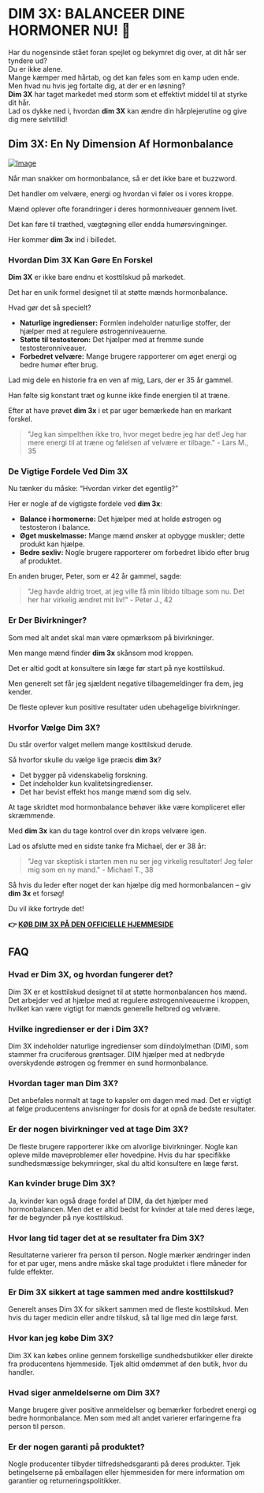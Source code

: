# DIM 3X: BALANCEER DINE HORMONER NU! 💪

Har du nogensinde stået foran spejlet og bekymret dig over, at dit hår ser tyndere ud?  
Du er ikke alene.  
Mange kæmper med hårtab, og det kan føles som en kamp uden ende.  
Men hvad nu hvis jeg fortalte dig, at der er en løsning?  
**Dim 3X** har taget markedet med storm som et effektivt middel til at styrke dit hår.  
Lad os dykke ned i, hvordan **dim 3X** kan ændre din hårplejerutine og give dig mere selvtillid!

## Dim 3X: En Ny Dimension Af Hormonbalance

[![Image](https://www2.sellhealth.com/237/dim3x_3_1.jpg)](https://gchaffi.com/pTLBSQ1U)

Når man snakker om hormonbalance, så er det ikke bare et buzzword. 

Det handler om velvære, energi og hvordan vi føler os i vores kroppe.

Mænd oplever ofte forandringer i deres hormonniveauer gennem livet. 

Det kan føre til træthed, vægtøgning eller endda humørsvingninger. 

Her kommer **dim 3x** ind i billedet.

### Hvordan Dim 3X Kan Gøre En Forskel

**Dim 3X** er ikke bare endnu et kosttilskud på markedet. 

Det har en unik formel designet til at støtte mænds hormonbalance.

Hvad gør det så specielt?

- **Naturlige ingredienser:** Formlen indeholder naturlige stoffer, der hjælper med at regulere østrogenniveauerne.
- **Støtte til testosteron:** Det hjælper med at fremme sunde testosteronniveauer.
- **Forbedret velvære:** Mange brugere rapporterer om øget energi og bedre humør efter brug.

Lad mig dele en historie fra en ven af mig, Lars, der er 35 år gammel. 

Han følte sig konstant træt og kunne ikke finde energien til at træne.

Efter at have prøvet **dim 3x** i et par uger bemærkede han en markant forskel.

> "Jeg kan simpelthen ikke tro, hvor meget bedre jeg har det! Jeg har mere energi til at træne og følelsen af velvære er tilbage." - Lars M., 35

### De Vigtige Fordele Ved Dim 3X

Nu tænker du måske: “Hvordan virker det egentlig?” 

Her er nogle af de vigtigste fordele ved **dim 3x**:

- **Balance i hormonerne:** Det hjælper med at holde østrogen og testosteron i balance.
- **Øget muskelmasse:** Mange mænd ønsker at opbygge muskler; dette produkt kan hjælpe.
- **Bedre sexliv:** Nogle brugere rapporterer om forbedret libido efter brug af produktet.

En anden bruger, Peter, som er 42 år gammel, sagde:

> "Jeg havde aldrig troet, at jeg ville få min libido tilbage som nu. Det her har virkelig ændret mit liv!" - Peter J., 42

### Er Der Bivirkninger?

Som med alt andet skal man være opmærksom på bivirkninger. 

Men mange mænd finder **dim 3x** skånsom mod kroppen. 

Det er altid godt at konsultere sin læge før start på nye kosttilskud.

Men generelt set får jeg sjældent negative tilbagemeldinger fra dem, jeg kender.

De fleste oplever kun positive resultater uden ubehagelige bivirkninger.

### Hvorfor Vælge Dim 3X?

Du står overfor valget mellem mange kosttilskud derude. 

Så hvorfor skulle du vælge lige præcis **dim 3x**? 

- Det bygger på videnskabelig forskning.
- Det indeholder kun kvalitetsingredienser.
- Det har bevist effekt hos mange mænd som dig selv.

At tage skridtet mod hormonbalance behøver ikke være kompliceret eller skræmmende. 

Med **dim 3x** kan du tage kontrol over din krops velvære igen.

Lad os afslutte med en sidste tanke fra Michael, der er 38 år:

> "Jeg var skeptisk i starten men nu ser jeg virkelig resultater! Jeg føler mig som en ny mand." - Michael T., 38

Så hvis du leder efter noget der kan hjælpe dig med hormonbalancen – giv **dim 3x** et forsøg!

Du vil ikke fortryde det!



**👉 [KØB DIM 3X PÅ DEN OFFICIELLE HJEMMESIDE](https://gchaffi.com/pTLBSQ1U)**

## FAQ

### Hvad er Dim 3X, og hvordan fungerer det?
Dim 3X er et kosttilskud designet til at støtte hormonbalancen hos mænd. Det arbejder ved at hjælpe med at regulere østrogenniveauerne i kroppen, hvilket kan være vigtigt for mænds generelle helbred og velvære.

### Hvilke ingredienser er der i Dim 3X?
Dim 3X indeholder naturlige ingredienser som diindolylmethan (DIM), som stammer fra cruciferous grøntsager. DIM hjælper med at nedbryde overskydende østrogen og fremmer en sund hormonbalance.

### Hvordan tager man Dim 3X?
Det anbefales normalt at tage to kapsler om dagen med mad. Det er vigtigt at følge producentens anvisninger for dosis for at opnå de bedste resultater.

### Er der nogen bivirkninger ved at tage Dim 3X?
De fleste brugere rapporterer ikke om alvorlige bivirkninger. Nogle kan opleve milde maveproblemer eller hovedpine. Hvis du har specifikke sundhedsmæssige bekymringer, skal du altid konsultere en læge først.

### Kan kvinder bruge Dim 3X?
Ja, kvinder kan også drage fordel af DIM, da det hjælper med hormonbalancen. Men det er altid bedst for kvinder at tale med deres læge, før de begynder på nye kosttilskud.

### Hvor lang tid tager det at se resultater fra Dim 3X?
Resultaterne varierer fra person til person. Nogle mærker ændringer inden for et par uger, mens andre måske skal tage produktet i flere måneder for fulde effekter.

### Er Dim 3X sikkert at tage sammen med andre kosttilskud?
Generelt anses Dim 3X for sikkert sammen med de fleste kosttilskud. Men hvis du tager medicin eller andre tilskud, så tal lige med din læge først.

### Hvor kan jeg købe Dim 3X?
Dim 3X kan købes online gennem forskellige sundhedsbutikker eller direkte fra producentens hjemmeside. Tjek altid omdømmet af den butik, hvor du handler.

### Hvad siger anmeldelserne om Dim 3X?
Mange brugere giver positive anmeldelser og bemærker forbedret energi og bedre hormonbalance. Men som med alt andet varierer erfaringerne fra person til person.

### Er der nogen garanti på produktet?
Nogle producenter tilbyder tilfredshedsgaranti på deres produkter. Tjek betingelserne på emballagen eller hjemmesiden for mere information om garantier og returneringspolitikker.